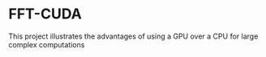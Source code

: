 # FFT-CUDA

This project illustrates the advantages of using a GPU over a CPU for large complex computations
